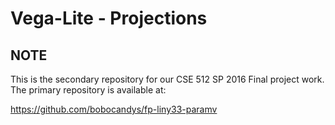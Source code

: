 # Vega-Lite - Projections

## NOTE
This is the secondary repository for our CSE 512 SP 2016 Final project work. The primary repository is available at:

https://github.com/bobocandys/fp-liny33-paramv
